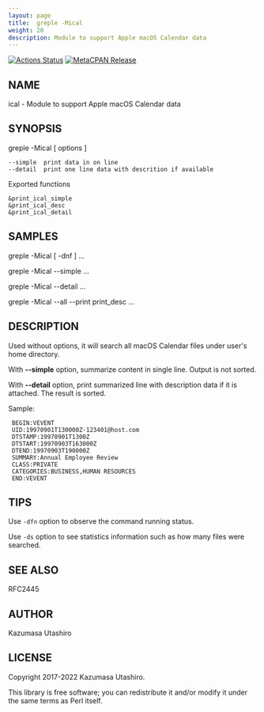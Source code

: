 ```yaml
---
layout: page
title:  greple -Mical
weight: 20
description: Module to support Apple macOS Calendar data
---
```


[![Actions Status](https://github.com/kaz-utashiro/greple-ical/workflows/test/badge.svg)](https://github.com/kaz-utashiro/greple-ical/actions) [![MetaCPAN Release](https://badge.fury.io/pl/App-Greple-ical.svg)](https://metacpan.org/release/App-Greple-ical)
## NAME

ical - Module to support Apple macOS Calendar data

## SYNOPSIS

greple -Mical \[ options \]

    --simple  print data in on line
    --detail  print one line data with descrition if available

Exported functions

    &print_ical_simple
    &print_ical_desc
    &print_ical_detail

## SAMPLES

greple -Mical \[ -dnf \] ...

greple -Mical --simple ...

greple -Mical --detail ...

greple -Mical --all --print print\_desc ...

## DESCRIPTION

Used without options, it will search all macOS Calendar files under
user's home directory.

With **--simple** option, summarize content in single line.  Output is
not sorted.

With **--detail** option, print summarized line with description data
if it is attached.  The result is sorted.

Sample:

     BEGIN:VEVENT
     UID:19970901T130000Z-123401@host.com
     DTSTAMP:19970901T1300Z
     DTSTART:19970903T163000Z
     DTEND:19970903T190000Z
     SUMMARY:Annual Employee Review
     CLASS:PRIVATE
     CATEGORIES:BUSINESS,HUMAN RESOURCES
     END:VEVENT

## TIPS

Use `-dfn` option to observe the command running status.

Use `-ds` option to see statistics information such as how many files
were searched.

## SEE ALSO

RFC2445

## AUTHOR

Kazumasa Utashiro

## LICENSE

Copyright 2017-2022 Kazumasa Utashiro.

This library is free software; you can redistribute it and/or modify
it under the same terms as Perl itself.
